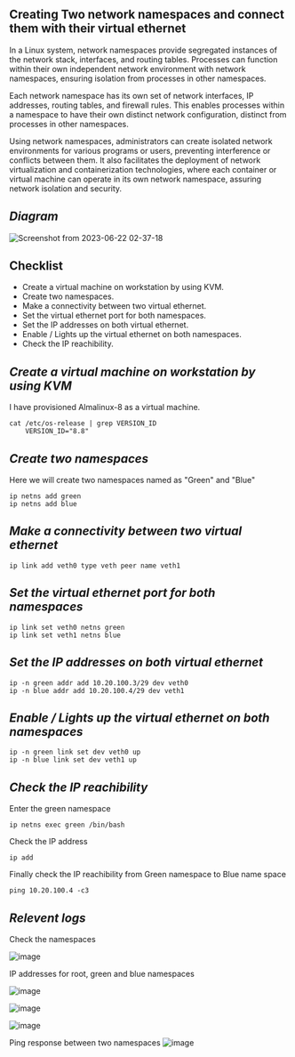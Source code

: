 ## Creating Two network namespaces and connect them with their virtual ethernet 

In a Linux system, network namespaces provide segregated instances of the network stack, interfaces, and routing tables. Processes can function within their own independent network environment with network namespaces, ensuring isolation from processes in other namespaces.

Each network namespace has its own set of network interfaces, IP addresses, routing tables, and firewall rules. This enables processes within a namespace to have their own distinct network configuration, distinct from processes in other namespaces.

Using network namespaces, administrators can create isolated network environments for various programs or users, preventing interference or conflicts between them. It also facilitates the deployment of network virtualization and containerization technologies, where each container or virtual machine can operate in its own network namespace, assuring network isolation and security.


## *Diagram* ##

![Screenshot from 2023-06-22 02-37-18](https://github.com/alam-nazmul/Poridhi-Exams/assets/103389594/700a9f73-76dc-403e-b031-c9c8bc05aa58)



## Checklist

- Create a virtual machine on workstation by using KVM.
- Create two namespaces.
- Make a connectivity between two virtual ethernet.
- Set the virtual ethernet port for both namespaces.
- Set the IP addresses on both virtual ethernet.
- Enable / Lights up the virtual ethernet on both namespaces.
- Check the IP reachibility.


## *Create a virtual machine on workstation by using KVM* ##


I have provisioned Almalinux-8 as a virtual machine.

```
cat /etc/os-release | grep VERSION_ID
    VERSION_ID="8.8"
```

## *Create two namespaces* ##

Here we will create two namespaces named as "Green" and "Blue"

```
ip netns add green
ip netns add blue
```

## *Make a connectivity between two virtual ethernet* ##
```
ip link add veth0 type veth peer name veth1
```


## *Set the virtual ethernet port for both namespaces* ##
```
ip link set veth0 netns green
ip link set veth1 netns blue
```


## *Set the IP addresses on both virtual ethernet* ##
```
ip -n green addr add 10.20.100.3/29 dev veth0
ip -n blue addr add 10.20.100.4/29 dev veth1
```


## *Enable / Lights up the virtual ethernet on both namespaces* ##
```
ip -n green link set dev veth0 up
ip -n blue link set dev veth1 up
```

## *Check the IP reachibility* ##
Enter the green namespace
```
ip netns exec green /bin/bash
```

Check the IP address
```
ip add
```

Finally check the IP reachibility from Green namespace to Blue name space
```
ping 10.20.100.4 -c3
```

## *Relevent logs* ##

Check the namespaces

![image](https://github.com/alam-nazmul/Poridhi-Exams/assets/103389594/07a9f698-1dec-4c92-8846-5cc2a82bd9cc)

IP addresses for root, green and blue namespaces

![image](https://github.com/alam-nazmul/Poridhi-Exams/assets/103389594/9b197748-41b0-40a9-a5e4-9d42bb695fdb)

![image](https://github.com/alam-nazmul/Poridhi-Exams/assets/103389594/9258b5a5-f62e-4634-8efd-531d1b36bfac)

![image](https://github.com/alam-nazmul/Poridhi-Exams/assets/103389594/2415ef1b-ce0d-4163-a0f8-94b778581eed)

Ping response between two namespaces
![image](https://github.com/alam-nazmul/Poridhi-Exams/assets/103389594/cde6e261-2e64-49b8-b112-cdd30cf79b2c)
